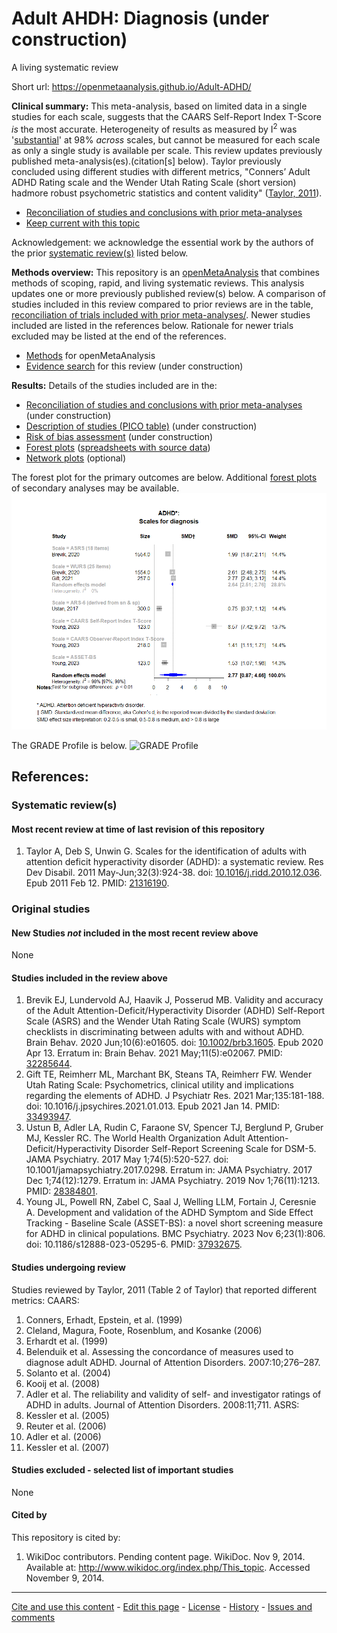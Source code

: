 Adult AHDH: Diagnosis (under construction)
============================================
A living systematic review

Short url: https://openmetaanalysis.github.io/Adult-ADHD/

**Clinical summary:** This meta-analysis, based on limited data in a single studies for each scale, suggests that the CAARS Self-Report Index T-Score *is* the most accurate. Heterogeneity of results as measured by I<sup>2</sup> was '[substantial](https://training.cochrane.org/handbook/current/chapter-10#section-10-10-2)' at 98% *across* scales, but cannot be measured for each scale as only a single study is available per scale. This review updates previously published meta-analysis(es).(citation[s] below). Taylor previously concluded using different studies with different metrics, "Conners’ Adult ADHD Rating scale and the Wender Utah Rating Scale (short version) hadmore robust psychometric statistics and content validity" ([Taylor, 2011](#systematic-reviews)).

<!-- Meta-regression of common modulators (year of publication, study size, event rate in the control groups) finds that the outcome of the intervention is effected by xx.-->

* [Reconciliation of studies and conclusions with prior meta-analyses](files/reconciliation-tables/Reconciliation%20of%20studies%20and%20conclusions.pdf)
* [Keep current with this topic](files/searching/Keep-up.md)

Acknowledgement: we acknowledge the essential work by the authors of the prior [systematic review(s)](#systematic-reviews) listed below.

**Methods overview:** This repository is an [openMetaAnalysis](https://openmetaanalysis.github.io/) that combines methods of scoping, rapid, and living systematic reviews.  This analysis updates one or more previously published review(s) below. A comparison of studies included in this review compared to prior reviews are in the table, [reconciliation of trials included with prior meta-analyses/](files/reconciliation-tables/Reconciliation%20of%20studies.pdf). Newer studies included are listed in the references below. Rationale for newer trials excluded may be listed at the end of the references. 
* [Methods](http://openmetaanalysis.github.io/methods.html) for openMetaAnalysis
* [Evidence search](files/searching/evidence-search.md) for this review (under construction)

**Results:** Details of the studies included are in the:
* [Reconciliation of studies and conclusions with prior meta-analyses](files/reconciliation-tables/Reconciliation%20of%20studies%20and%20conclusions.pdf) (under construction)
* [Description of studies (PICO table)](files/study-details/table-pico.pdf) (under construction)
* [Risk of bias assessment](files/study-details/table-bias.pdf) (under construction)
* [Forest plots](../master/files/forest-plots) ([spreadsheets with source data](files/data))
* [Network plots](../master/files/network) (optional)

The forest plot for the primary outcomes are below. Additional [forest plots](files/forest-plots) of secondary analyses may be available. 
![Principle results](files/forest-plots/Outcome-Primary.png)

<!--
The meta-regression for the primary outcomes are below. Additional [meta-regressions](files/metaregression) of secondary analyses may be available. 
![Principle results for benefit](files/metaregression/Outcome-Primary.png "Principle results for benefit]")
-->
The GRADE Profile is below. ![GRADE Profile](files/GRADE-profiles/Summary-of-findings-table.png "GRADE Profile")

References:
----------------------------------

### Systematic review(s)
#### Most recent review at time of last revision of this repository
1. Taylor A, Deb S, Unwin G. Scales for the identification of adults with attention deficit hyperactivity disorder (ADHD): a systematic review. Res Dev Disabil. 2011 May-Jun;32(3):924-38. doi: [10.1016/j.ridd.2010.12.036](http://doi.org/10.1016/j.ridd.2010.12.036). Epub 2011 Feb 12. PMID: [21316190](http://pubmed.gov/21316190).

### Original studies
#### New Studies *not* included in the most recent review above
None

#### Studies included in the review above
1. Brevik EJ, Lundervold AJ, Haavik J, Posserud MB. Validity and accuracy of the Adult Attention-Deficit/Hyperactivity Disorder (ADHD) Self-Report Scale (ASRS) and the Wender Utah Rating Scale (WURS) symptom checklists in discriminating between adults with and without ADHD. Brain Behav. 2020 Jun;10(6):e01605. doi: [10.1002/brb3.1605](http://doi.org/10.1002/brb3.1605). Epub 2020 Apr 13. Erratum in: Brain Behav. 2021 May;11(5):e02067. PMID: [32285644](http://pubmed.gov/32285644).
2. Gift TE, Reimherr ML, Marchant BK, Steans TA, Reimherr FW. Wender Utah Rating Scale: Psychometrics, clinical utility and implications regarding the elements of ADHD. J Psychiatr Res. 2021 Mar;135:181-188. doi: 10.1016/j.jpsychires.2021.01.013. Epub 2021 Jan 14. PMID: [33493947](http://pubmed.gov/33493947).
3. Ustun B, Adler LA, Rudin C, Faraone SV, Spencer TJ, Berglund P, Gruber MJ, Kessler RC. The World Health Organization Adult Attention-Deficit/Hyperactivity Disorder Self-Report Screening Scale for DSM-5. JAMA Psychiatry. 2017 May 1;74(5):520-527. doi: 10.1001/jamapsychiatry.2017.0298. Erratum in: JAMA Psychiatry. 2017 Dec 1;74(12):1279. Erratum in: JAMA Psychiatry. 2019 Nov 1;76(11):1213. PMID: [28384801](http://pubmed.gov/28384801).
4. Young JL, Powell RN, Zabel C, Saal J, Welling LLM, Fortain J, Ceresnie A. Development and validation of the ADHD Symptom and Side Effect Tracking - Baseline Scale (ASSET-BS): a novel short screening measure for ADHD in clinical populations. BMC Psychiatry. 2023 Nov 6;23(1):806. doi: 10.1186/s12888-023-05295-6. PMID: [37932675](http://pubmed.gov/37932675).

#### Studies undergoing review
Studies reviewed by Taylor, 2011 (Table 2 of Taylor) that reported different metrics:
CAARS:
1. Conners, Erhadt, Epstein, et al. (1999)
2. Cleland, Magura, Foote, Rosenblum, and Kosanke (2006)
3. Erhardt et al. (1999)
4. Belenduik et al. Assessing the concordance of measures used to diagnose adult ADHD. Journal of Attention Disorders. 2007:10;276–287.
5. Solanto et al. (2004)
6. Kooij et al. (2008)
7. Adler et al. The reliability and validity of self- and investigator ratings of ADHD in adults. Journal of Attention Disorders. 2008:11;711.
ASRS:
1. Kessler et al. (2005)
2. Reuter et al. (2006)
3. Adler et al. (2006)
4. Kessler et al. (2007)

#### Studies excluded - selected list of important studies
None

#### Cited by
This repository is cited by:

1. WikiDoc contributors. Pending content page. WikiDoc. Nov 9, 2014. Available at: http://www.wikidoc.org/index.php/This_topic. Accessed November 9, 2014. 

-------------------------------
[Cite and use this content](https://github.com/openMetaAnalysis/openMetaAnalysis.github.io/blob/master/reusing.MD)  - [Edit this page](../../edit/master/README.md) - [License](files/LICENSE.md) - [History](../../commits/master/README.md)  - 
[Issues and comments](../../issues?q=is%3Aboth+is%3Aissue)

